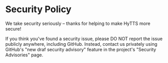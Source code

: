 # Security Policy

We take security seriously – thanks for helping to make HyTTS more secure!

If you think you've found a security issue, please DO NOT report the issue publicly anywhere, including GitHub.
Instead, contact us privately using GitHub's "new draf security advisory" feature in the project's "Security Advisories" page.
